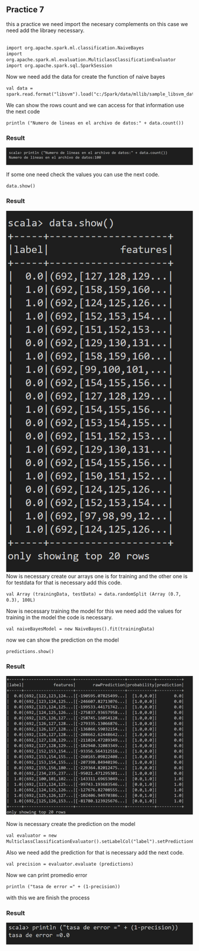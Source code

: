 ## Practice 7

this a practice we need import the necesary complements on this case we need add the libraey necessary.

```

import org.apache.spark.ml.classification.NaiveBayes
import org.apache.spark.ml.evaluation.MulticlassClassificationEvaluator
import org.apache.spark.sql.SparkSession 

```

Now we need add the data for create the function of naive bayes

```
val data = spark.read.format("libsvm").load("c:/Spark/data/mllib/sample_libsvm_data.txt")

```

We can show the rows count and we can access for that information use the next code
```
println ("Numero de lineas en el archivo de datos:" + data.count())
```
### Result
![img](https://github.com/israelpablo/DatoMasivos/blob/Unit2/Unit2/Practices/Result%201.PNG)


If some one need check the values you can use the next code.


```
data.show()
```
### Result

![img](https://github.com/israelpablo/DatoMasivos/blob/Unit2/Unit2/Practices/Result%202.PNG)
Now is necessary create our arrays one is for training and the other one is for testdata for that is necessary add this code.

```
val Array (trainingData, testData) = data.randomSplit (Array (0.7, 0.3), 100L)
```

Now is necessary training the model for this we need add the values for training in the model the code is necessary.

```
val naiveBayesModel = new NaiveBayes().fit(trainingData)
```

now we can show the prediction on the model

```
predictions.show()
```

### Result

![img](https://github.com/israelpablo/DatoMasivos/blob/Unit2/Unit2/Practices/Result%203.PNG)

Now is necessary create the prediction on the model

```
val evaluator = new MulticlassClassificationEvaluator().setLabelCol("label").setPredictionCol("prediction").setMetricName("accuracy")

```

Also we need add the prediction for that is necessary add the next code.

```
val precision = evaluator.evaluate (predictions) 
```

Now we can print promedio error 

```
println ("tasa de error =" + (1-precision))
```
with this we are finish the process

### Result
![img](https://github.com/israelpablo/DatoMasivos/blob/Unit2/Unit2/Practices/Result%204.PNG)
